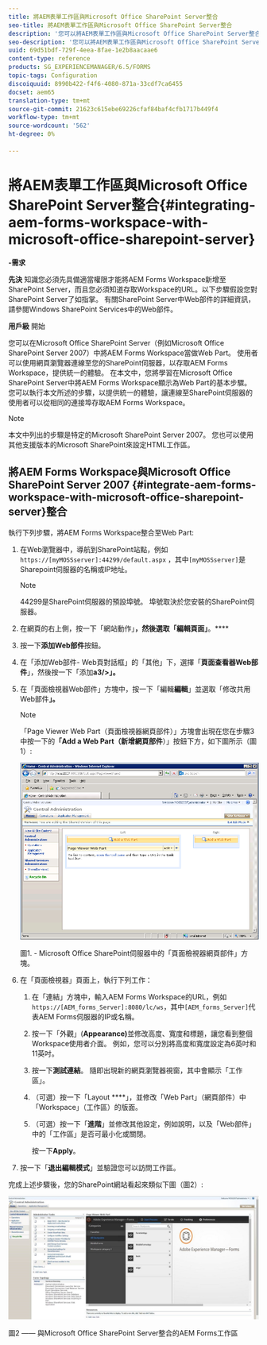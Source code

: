 ```yaml
---
title: 將AEM表單工作區與Microsoft Office SharePoint Server整合
seo-title: 將AEM表單工作區與Microsoft Office SharePoint Server整合
description: '您可以將AEM表單工作區與Microsoft Office SharePoint Server整合。 '
seo-description: '您可以將AEM表單工作區與Microsoft Office SharePoint Server整合。 '
uuid: 69d51bdf-729f-4eea-8fae-1e2b8aacaae6
content-type: reference
products: SG_EXPERIENCEMANAGER/6.5/FORMS
topic-tags: Configuration
discoiquuid: 8990b422-f4f6-4080-871a-33cdf7ca6455
docset: aem65
translation-type: tm+mt
source-git-commit: 21623c615ebe69226cfaf84baf4cfb1717b449f4
workflow-type: tm+mt
source-wordcount: '562'
ht-degree: 0%

---
```



# 將AEM表單工作區與Microsoft Office SharePoint Server整合{#integrating-aem-forms-workspace-with-microsoft-office-sharepoint-server}

**-需求**

**先決**
知識您必須先具備適當權限才能將AEM Forms Workspace新增至SharePoint Server，而且您必須知道存取Workspace的URL。以下步驟假設您對SharePoint Server了如指掌。 有關SharePoint Server中Web部件的詳細資訊，請參閱Windows SharePoint Services中的Web部件。

**用戶級**
開始

您可以在Microsoft Office SharePoint Server（例如Microsoft Office SharePoint Server 2007）中將AEM Forms Workspace當做Web Part。 使用者可以使用網頁瀏覽器連線至您的SharePoint伺服器，以存取AEM Forms Workspace，提供統一的體驗。 在本文中，您將學習在Microsoft Office SharePoint Server中將AEM Forms Workspace顯示為Web Part的基本步驟。 您可以執行本文所述的步驟，以提供統一的體驗，讓連線至SharePoint伺服器的使用者可以從相同的連接埠存取AEM Forms Workspace。

>[!NOTE]
>
>本文中列出的步驟是特定的Microsoft SharePoint Server 2007。 您也可以使用其他支援版本的Microsoft SharePoint來設定HTML工作區。

## 將AEM Forms Workspace與Microsoft Office SharePoint Server 2007 {#integrate-aem-forms-workspace-with-microsoft-office-sharepoint-server}整合

執行下列步驟，將AEM Forms Workspace整合至Web Part:

1. 在Web瀏覽器中，導航到SharePoint站點，例如`https://[myMOSSserver]:44299/default.aspx` ，其中`[myMOSSserver]`是Sharepoint伺服器的名稱或IP地址。

   >[!NOTE]
   >
   >44299是SharePoint伺服器的預設埠號。 埠號取決於您安裝的SharePoint伺服器。

1. 在網頁的右上側，按一下「網站動作」**，然後選取「編輯頁面」**。****
1. 按一下&#x200B;**添加Web部件**&#x200B;按鈕。
1. 在「添加Web部件- Web頁對話框」的「其他」下，選擇「**頁面查看器Web部件**」，然後按一下「添加&#x200B;**a3/>」。**
1. 在「頁面檢視器Web部件」方塊中，按一下「編輯&#x200B;**編輯**」並選取「修改共用Web部件&#x200B;**」。**

   >[!NOTE]
   >
   >「Page Viewer Web Part（頁面檢視器網頁部件）」方塊會出現在您在步驟3中按一下的&#x200B;**「Add a Web Part（新增網頁部件**）」按鈕下方，如下圖所示（圖1）:

   ![Microsoft Office SharePoint伺服器中的「頁面檢視器網頁部件」方塊。](assets/page-viewer-web-part-box-in-microsoft-office-sharepoint-server.png)

   圖1. - Microsoft Office SharePoint伺服器中的「頁面檢視器網頁部件」方塊。

1. 在「頁面檢視器」頁面上，執行下列工作：

   1. 在「連結」方塊中，輸入AEM Forms Workspace的URL，例如`https://[AEM_forms_Server]:8080/lc/ws`，其中`[AEM_forms_Server]`代表AEM Forms伺服器的IP或名稱。
   1. 按一下「外觀」(**Appearance)**&#x200B;並修改高度、寬度和標題，讓您看到整個Workspace使用者介面。 例如，您可以分別將高度和寬度設定為6英吋和11英吋。
   1. 按一下&#x200B;**測試連結**。 隨即出現新的網頁瀏覽器視窗，其中會顯示「工作區」。
   1. （可選）按一下「Layout ****」，並修改「Web Part」（網頁部件）中「Workspace」（工作區）的版面。
   1. （可選）按一下「**進階**」並修改其他設定，例如說明，以及「Web部件」中的「工作區」是否可最小化或關閉。

      按一下&#x200B;**Apply**。

1. 按一下「**退出編輯模式**」並驗證您可以訪問工作區。

完成上述步驟後，您的SharePoint網站看起來類似下圖（圖2）:

![AEM Forms Workspace與Microsoft Office SharePoint Server整合](assets/aem-forms-workspace.jpg)

圖2 —— 與Microsoft Office SharePoint Server整合的AEM Forms工作區

